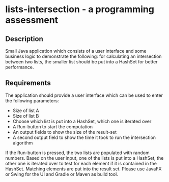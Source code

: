 # lists-intersection -  a programming assessment

## Description

Small Java application which consists of a user interface and some business logic to demonstrate the following: for calculating an intersection between two lists, the smaller list should be put into a HashSet for better performance.

## Requirements

The application should provide a user interface which can be used to enter the following parameters:

- Size of list A
- Size of list B
- Choose which list is put into a HashSet, which one is iterated over
- A Run-button to start the computation
- An output fields to show the size of the result-set
- A second output field to show the time it took to run the intersection algorithm

If the Run-button is pressed, the two lists are populated with random numbers. Based on the user input, one of the lists is put into a HashSet, the other one is iterated over to test for each element if it is contained in the HashSet. Matching elements are put into the result set.
Please use JavaFX or Swing for the UI and Gradle or Maven as build tool.
